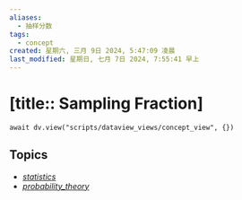 ```yaml
---
aliases:
  - 抽样分数
tags:
  - concept
created: 星期六, 三月 9日 2024, 5:47:09 凌晨
last_modified: 星期日, 七月 7日 2024, 7:55:41 早上
---
```


# [title:: Sampling Fraction]

```dataviewjs
await dv.view("scripts/dataview_views/concept_view", {})
```

## Topics

- [_statistics_](_statistics_.md)
- [_probability_theory_](_probability_theory_.md)
